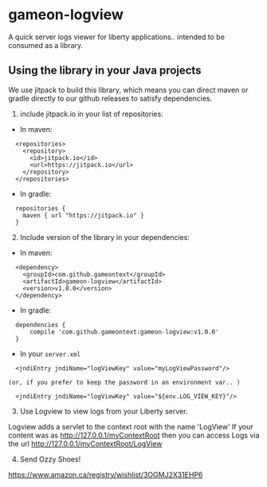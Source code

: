 # gameon-logview
A quick server logs viewer for liberty applications.. intended to be consumed as a library.

## Using the library in your Java projects

We use jitpack to build this library, which means you can direct maven or gradle directly to our github releases to satisfy dependencies.

1. include jitpack.io in your list of repositories:
  * In maven:
  ```
    <repositories>
      <repository>
        <id>jitpack.io</id>
        <url>https://jitpack.io</url>
      </repository>
    </repositories>
  ```
  * In gradle:
  ```
    repositories {
      maven { url "https://jitpack.io" }
    }
  ```
2. Include version of the library in your dependencies:
  * In maven:
  ```
    <dependency>
      <groupId>com.github.gameontext</groupId>
      <artifactId>gameon-logview</artifactId>
      <version>v1.0.0</version>
    </dependency>
  ```
  * In gradle:
  ```
    dependencies {
	    compile 'com.github.gameontext:gameon-logview:v1.0.0'
    }
  ```
  * In your `server.xml`
  ```
    <jndiEntry jndiName="logViewKey" value="myLogViewPassword"/>
  ```
    (or, if you prefer to keep the password in an environment var.. )
  ```
    <jndiEntry jndiName="logViewKey" value="${env.LOG_VIEW_KEY}"/>
  ```
  
3. Use Logview to view logs from your Liberty server.

  Logview adds a servlet to the context root with the name 'LogView'
  If your content was as http://127.0.0.1/myContextRoot then you can access
  Logs via the url http://127.0.0.1/myContextRoot/LogView

4. Send Ozzy Shoes!

  https://www.amazon.ca/registry/wishlist/3OGMJ2X31EHP6
